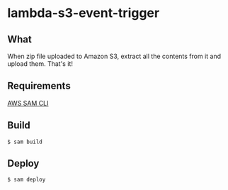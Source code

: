 # lambda-s3-event-trigger

## What

When zip file uploaded to Amazon S3, extract all the contents from it and upload them. That's it!

## Requirements

[AWS SAM CLI](https://docs.aws.amazon.com/serverless-application-model/latest/developerguide/install-sam-cli.html)

## Build

```
$ sam build
```

## Deploy

```
$ sam deploy
```
